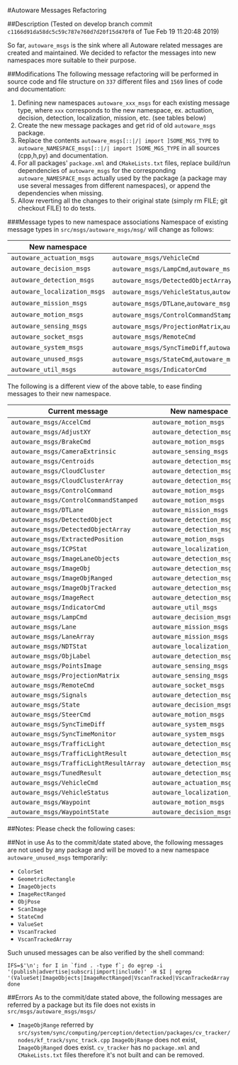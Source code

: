 #Autoware Messages Refactoring

##Description
(Tested on develop branch commit `c1166d91da58dc5c59c787e760d7d20f15d470f8` of Tue Feb 19 11:20:48 2019)

So far, `autoware_msgs` is the sink where all Autoware related messages are created and maintained. 
We decided to refactor the messages into new namespaces more suitable to their purpose.

##Modifications
The following message refactoring will be performed in source code and file structure on `337` different files and `1569` lines of code and documentation:

1. Defining new namespaces `autoware_xxx_msgs` for each existing message type, where `xxx` corresponds to the new namespace, ex. actuation, decision, detection, localization, mission, etc. (see tables below)
2. Create the new message packages and get rid of old `autoware_msgs` package.
3. Replace the contents `autoware_msgs[::|/| import ]SOME_MGS_TYPE` to `autoware_NAMESPACE_msgs[::|/| import ]SOME_MGS_TYPE` in all sources (cpp,h,py) and documentation.
4. For all packages' `package.xml` and `CMakeLists.txt` files, replace build/run dependencies of `autoware_msgs` for the corresponding `autoware_NAMESPACE_msgs` actually used by the package (a package may use several messages from different namespaces), or append the dependencies when missing.
5. Allow reverting all the changes to their original state (simply rm FILE; git checkout FILE) to do tests.


###Message types to new namespace associations
Namespace of existing message types in `src/msgs/autoware_msgs/msg/` will change as follows:

| New namespace                 | Associated messages      |
| ----------------------------- | ------------------------ |
|`autoware_actuation_msgs`|`autoware_msgs/VehicleCmd`|
|`autoware_decision_msgs`|`autoware_msgs/LampCmd`,`autoware_msgs/WaypointState`,`autoware_msgs/State`|
|`autoware_detection_msgs`|`autoware_msgs/DetectedObjectArray`,`autoware_msgs/Centroids`,`autoware_msgs/ImageObjRanged`,`autoware_msgs/ImageLaneObjects`,`autoware_msgs/CloudClusterArray`,`autoware_msgs/ImageRect`,`autoware_msgs/TrafficLightResult`,`autoware_msgs/TrafficLight`,`autoware_msgs/ImageObj`,`autoware_msgs/ImageObjTracked`,`autoware_msgs/Signals`,`autoware_msgs/DetectedObject`,`autoware_msgs/TrafficLightResultArray`,`autoware_msgs/TunedResult`,`autoware_msgs/AdjustXY`,`autoware_msgs/CloudCluster`,`autoware_msgs/ObjLabel`|
|`autoware_localization_msgs`|`autoware_msgs/VehicleStatus`,`autoware_msgs/ICPStat`,`autoware_msgs/NDTStat`|
|`autoware_mission_msgs`|`autoware_msgs/DTLane`,`autoware_msgs/LaneArray`,`autoware_msgs/Lane`|
|`autoware_motion_msgs`|`autoware_msgs/ControlCommandStamped`,`autoware_msgs/Waypoint`,`autoware_msgs/ExtractedPosition`,`autoware_msgs/ControlCommand`,`autoware_msgs/BrakeCmd`,`autoware_msgs/AccelCmd`,`autoware_msgs/SteerCmd`|
|`autoware_sensing_msgs`|`autoware_msgs/ProjectionMatrix`,`autoware_msgs/PointsImage`,`autoware_msgs/CameraExtrinsic`|
|`autoware_socket_msgs`|`autoware_msgs/RemoteCmd`|
|`autoware_system_msgs`|`autoware_msgs/SyncTimeDiff`,`autoware_msgs/SyncTimeMonitor`|
|`autoware_unused_msgs`|`autoware_msgs/StateCmd`,`autoware_msgs/ImageObjects`,`autoware_msgs/ImageRectRanged`,`autoware_msgs/VscanTracked`,`autoware_msgs/ScanImage`,`autoware_msgs/ValueSet`,`autoware_msgs/ColorSet`,`autoware_msgs/VscanTrackedArray`,`autoware_msgs/ObjPose`,`autoware_msgs/GeometricRectangle`,`autoware_msgs/StateCmd`,`autoware_msgs/ImageObjects`,`autoware_msgs/ImageRectRanged`,`autoware_msgs/VscanTracked`,`autoware_msgs/ScanImage`,`autoware_msgs/ValueSet`,`autoware_msgs/ColorSet`,`autoware_msgs/VscanTrackedArray`,`autoware_msgs/ObjPose`,`autoware_msgs/GeometricRectangle`|
|`autoware_util_msgs`|`autoware_msgs/IndicatorCmd`|


The following is a different view of the above table, to ease finding messages to their new namespace.

| Current message               | New namespace            |
| ----------------------------- | ------------------------ |
|`autoware_msgs/AccelCmd`|`autoware_motion_msgs`|
|`autoware_msgs/AdjustXY`|`autoware_detection_msgs`|
|`autoware_msgs/BrakeCmd`|`autoware_motion_msgs`|
|`autoware_msgs/CameraExtrinsic`|`autoware_sensing_msgs`|
|`autoware_msgs/Centroids`|`autoware_detection_msgs`|
|`autoware_msgs/CloudCluster`|`autoware_detection_msgs`|
|`autoware_msgs/CloudClusterArray`|`autoware_detection_msgs`|
|`autoware_msgs/ControlCommand`|`autoware_motion_msgs`|
|`autoware_msgs/ControlCommandStamped`|`autoware_motion_msgs`|
|`autoware_msgs/DTLane`|`autoware_mission_msgs`|
|`autoware_msgs/DetectedObject`|`autoware_detection_msgs`|
|`autoware_msgs/DetectedObjectArray`|`autoware_detection_msgs`|
|`autoware_msgs/ExtractedPosition`|`autoware_motion_msgs`|
|`autoware_msgs/ICPStat`|`autoware_localization_msgs`|
|`autoware_msgs/ImageLaneObjects`|`autoware_detection_msgs`|
|`autoware_msgs/ImageObj`|`autoware_detection_msgs`|
|`autoware_msgs/ImageObjRanged`|`autoware_detection_msgs`|
|`autoware_msgs/ImageObjTracked`|`autoware_detection_msgs`|
|`autoware_msgs/ImageRect`|`autoware_detection_msgs`|
|`autoware_msgs/IndicatorCmd`|`autoware_util_msgs`|
|`autoware_msgs/LampCmd`|`autoware_decision_msgs`|
|`autoware_msgs/Lane`|`autoware_mission_msgs`|
|`autoware_msgs/LaneArray`|`autoware_mission_msgs`|
|`autoware_msgs/NDTStat`|`autoware_localization_msgs`|
|`autoware_msgs/ObjLabel`|`autoware_detection_msgs`|
|`autoware_msgs/PointsImage`|`autoware_sensing_msgs`|
|`autoware_msgs/ProjectionMatrix`|`autoware_sensing_msgs`|
|`autoware_msgs/RemoteCmd`|`autoware_socket_msgs`|
|`autoware_msgs/Signals`|`autoware_detection_msgs`|
|`autoware_msgs/State`|`autoware_decision_msgs`|
|`autoware_msgs/SteerCmd`|`autoware_motion_msgs`|
|`autoware_msgs/SyncTimeDiff`|`autoware_system_msgs`|
|`autoware_msgs/SyncTimeMonitor`|`autoware_system_msgs`|
|`autoware_msgs/TrafficLight`|`autoware_detection_msgs`|
|`autoware_msgs/TrafficLightResult`|`autoware_detection_msgs`|
|`autoware_msgs/TrafficLightResultArray`|`autoware_detection_msgs`|
|`autoware_msgs/TunedResult`|`autoware_detection_msgs`|
|`autoware_msgs/VehicleCmd`|`autoware_actuation_msgs`|
|`autoware_msgs/VehicleStatus`|`autoware_localization_msgs`|
|`autoware_msgs/Waypoint`|`autoware_motion_msgs`|
|`autoware_msgs/WaypointState`|`autoware_decision_msgs`|

##Notes:
Please check the following cases:

##Not in use
As to the commit/date stated above, the following messages are not used by any package and will be moved to a new namespace `autoware_unused_msgs` temporarily:

* `ColorSet`
* `GeometricRectangle`
* `ImageObjects`
* `ImageRectRanged`
* `ObjPose`
* `ScanImage`
* `StateCmd`
* `ValueSet`
* `VscanTracked`
* `VscanTrackedArray`

Such unused messages can be also verified by the shell command:
```
IFS=$'\n'; for I in `find . -type f`; do egrep -i '(publish|advertise|subscri|import|include)' -H $I | egrep '(ValueSet|ImageObjects|ImageRectRanged|VscanTracked|VscanTrackedArray|StateCmd|ScanImage|ColorSet|ObjPose|GeometricRectangle)'; done
```

##Errors
As to the commit/date stated above, the following messages are referred by a package but its file does not exists in `src/msgs/autoware_msgs/msgs/`

* `ImageObjRange` referred by `src/system/sync/computing/perception/detection/packages/cv_tracker/nodes/kf_track/sync_track.cpp`  `ImageObjRange` does not exist, `ImageObjRanged` does exist. `cv_tracker` has no `package.xml` and `CMakeLists.txt` files therefore it's not built and can be removed.
